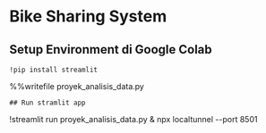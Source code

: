 # Bike Sharing System
## Setup Environment di Google Colab
```
!pip install streamlit
```
%%writefile proyek_analisis_data.py
```
## Run stramlit app
```
!streamlit run proyek_analisis_data.py & npx localtunnel --port 8501
```

